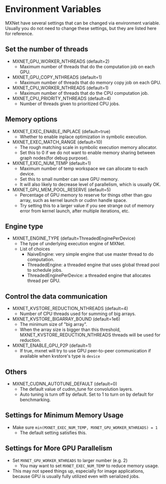 Environment Variables
=====================
MXNet have several settings that can be changed via environment variable.
Usually you do not need to change these settings, but they are listed here for reference.

## Set the number of threads

* MXNET_GPU_WORKER_NTHREADS (default=2)
  - Maximum number of threads that do the computation job on each GPU.
* MXNET_GPU_COPY_NTHREADS (default=1)
  - Maximum number of threads that do memory copy job on each GPU.
* MXNET_CPU_WORKER_NTHREADS (default=1)
  - Maximum number of threads that do the CPU computation job.
* MXNET_CPU_PRIORITY_NTHREADS (default=4)
	- Number of threads given to prioritized CPU jobs.

## Memory options

* MXNET_EXEC_ENABLE_INPLACE (default=true)
  - Whether to enable inplace optimization in symbolic execution.
* MXNET_EXEC_MATCH_RANGE (default=10)
  - The rough matching scale in symbolic execution memory allocator.
  - Set this to 0 if we do not want to enable memory sharing between graph nodes(for debug purpose).
* MXNET_EXEC_NUM_TEMP (default=1)
  - Maximum number of temp workspace we can allocate to each device.
  - Set this to small number can save GPU memory.
  - It will also likely to decrease level of parallelism, which is usually OK.
* MXNET_GPU_MEM_POOL_RESERVE (default=5)
  - Percentage of GPU memory to reserve for things other than gpu array, such as kernel launch or cudnn handle space.
  - Try setting this to a larger value if you see strange out of memory error from kernel launch, after multiple iterations, etc.

## Engine type

* MXNET_ENGINE_TYPE (default=ThreadedEnginePerDevice)
  - The type of underlying execution engine of MXNet.
  - List of choices
    - NaiveEngine: very simple engine that use master thread to do computation.
    - ThreadedEngine: a threaded engine that uses global thread pool to schedule jobs.
    - ThreadedEnginePerDevice: a threaded engine that allocates thread per GPU.

## Control the data communication

* MXNET_KVSTORE_REDUCTION_NTHREADS (default=4)
	- Number of CPU threads used for summing of big arrays.
* MXNET_KVSTORE_BIGARRAY_BOUND (default=1e6)
	- The minimum size of "big array".
	- When the array size is bigger than this threshold, MXNET_KVSTORE_REDUCTION_NTHREADS threads will be used for reduction.
* MXNET_ENABLE_GPU_P2P (default=1)
    - If true, mxnet will try to use GPU peer-to-peer communication if available
      when kvstore's type is `device`

## Others

* MXNET_CUDNN_AUTOTUNE_DEFAULT (default=0)
    - The default value of cudnn_tune for convolution layers.
    - Auto tuning is turn off by default. Set to 1 to turn on by default for benchmarking.

Settings for Minimum Memory Usage
---------------------------------
- Make sure ```min(MXNET_EXEC_NUM_TEMP, MXNET_GPU_WORKER_NTHREADS) = 1```
  - The default setting satisfies this.

Settings for More GPU Parallelism
---------------------------------
- Set ```MXNET_GPU_WORKER_NTHREADS``` to larger number (e.g. 2)
  - You may want to set ```MXNET_EXEC_NUM_TEMP``` to reduce memory usage.
- This may not speed things up, especially for image applications, because GPU is usually fully utilized even with serialized jobs.
